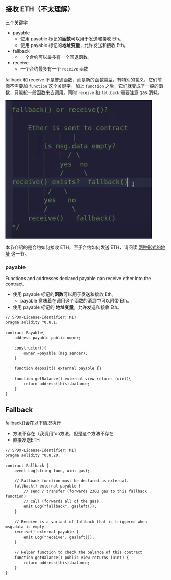 ## 接收 ETH（不太理解）

三个关键字

- payable
  - 使用 payable 标记的**函数**可以用于发送和接收 Eth。
  - 使用 payable 标记的**地址变量**，允许发送和接收 Eth。
- fallback
  - 一个合约可以最多有一个回退函数。
- receive
  - 一个合约最多有一个 `receive` 函数

fallback 和 receive 不是普通函数，而是新的函数类型，有特别的含义，它们前面不需要加 `function` 这个关键字。加上 `function` 之后，它们就变成了一般的函数，只能按一般函数来去调用。同时 `receive` 和 `fallback` 需要注意 gas 消耗。

![image-20230925104656487](assets\image-20230925104656487.png)



本节介绍的是合约如何接收 ETH，至于合约如何发送 ETH，请阅读 [两种形式的地址](https://professional-solidity.readthedocs.io/source/02.type-of-data.html#id24) 这一节。

### payable

Functions and addresses declared payable can receive ether into the contract.

- 使用 payable 标记的**函数**可以用于发送和接收 Eth。
  - payable 意味着在调用这个函数的消息中可以附带 Eth。
- 使用 payable 标记的 **地址变量**，允许发送和接收 Eth。

```solidity
// SPDX-License-Identifier: MIT
pragma solidity ^0.8.1;

contract Payable{
    address payable public owner;

    constructor(){
        owner =payable (msg.sender);
    }

    function deposit() external payable {}

    function getBalance() external view returns (uint){
        return address(this).balance;
    }
}
```



## Fallback

fallback()会在以下情况执行

- 方法不存在（我调用foo方法，但是这个方法不存在
- 直接发送ETH

```solidity
// SPDX-License-Identifier: MIT
pragma solidity ^0.8.20;

contract Fallback {
    event Log(string func, uint gas);

    // Fallback function must be declared as external.
    fallback() external payable {
        // send / transfer (forwards 2300 gas to this fallback function)
        // call (forwards all of the gas)
        emit Log("fallback", gasleft());
    }

    // Receive is a variant of fallback that is triggered when msg.data is empty
    receive() external payable {
        emit Log("receive", gasleft());
    }

    // Helper function to check the balance of this contract
    function getBalance() public view returns (uint) {
        return address(this).balance;
    }
}
```

